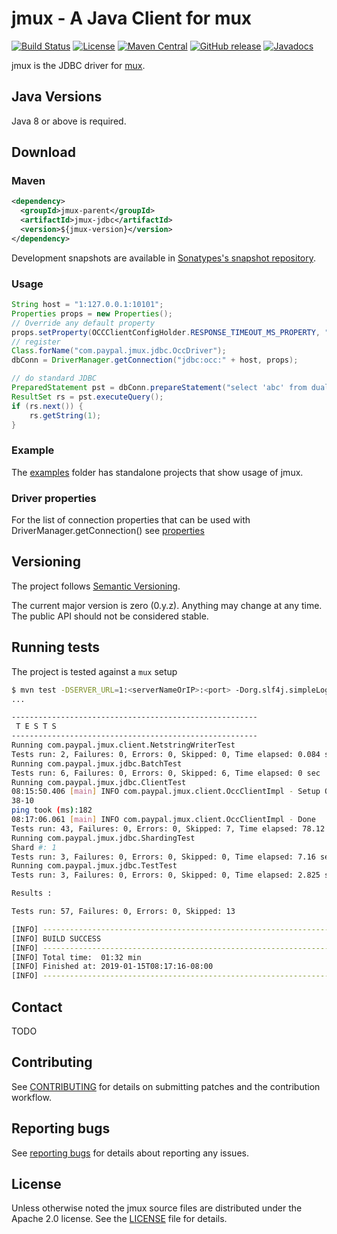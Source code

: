 # jmux - A Java Client for mux
[![Build Status](https://img.shields.io/travis/com/paypal/jmux.svg?style=flat-square)](https://travis-ci.com/paypal/jmux)
[![License](https://img.shields.io/badge/Licence-Apache%202.0-blue.svg?style=flat-square)](http://www.apache.org/licenses/LICENSE-2.0.html)
[![Maven Central](https://img.shields.io/maven-central/v/io.mux/jmux-core.svg?style=flat-square)](https://search.maven.org/#search%7Cga%7C1%7Cio.mux)
[![GitHub release](https://img.shields.io/github/release/paypal/jmux.svg?style=flat-square)](https://github.com/paypal/jmux/releases)
[![Javadocs](http://www.javadoc.io/badge/io/mux/jmux-core.svg)](http://www.javadoc.io/doc/io/mux/jmux-core)

jmux is the JDBC driver for [mux](https://github.com/paypal/mux).

## Java Versions

Java 8 or above is required.

## Download

### Maven
```xml
<dependency>
  <groupId>jmux-parent</groupId>
  <artifactId>jmux-jdbc</artifactId>
  <version>${jmux-version}</version>
</dependency>
```

Development snapshots are available in [Sonatypes's snapshot repository](https://oss.sonatype.org/content/repositories/snapshots/paypal/mux).

### Usage

```java
String host = "1:127.0.0.1:10101"; 
Properties props = new Properties();
// Override any default property
props.setProperty(OCCClientConfigHolder.RESPONSE_TIMEOUT_MS_PROPERTY, "3000");
// register
Class.forName("com.paypal.jmux.jdbc.OccDriver");
dbConn = DriverManager.getConnection("jdbc:occ:" + host, props);

// do standard JDBC
PreparedStatement pst = dbConn.prepareStatement("select 'abc' from dual");
ResultSet rs = pst.executeQuery();
if (rs.next()) {
	rs.getString(1);
}
```

### Example

The [examples](examples) folder has standalone projects that show usage of jmux.

### Driver properties

For the list of connection properties that can be used with DriverManager.getConnection() see [properties](doc/properties.md)

## Versioning

The project follows [Semantic Versioning](http://semver.org/).

The current major version is zero (0.y.z). Anything may change at any time. The public API should not be considered stable.

## Running tests

The project is tested against a `mux` setup

```sh
$ mvn test -DSERVER_URL=1:<serverNameOrIP>:<port> -Dorg.slf4j.simpleLogger.defaultLogLevel=info
...

-------------------------------------------------------
 T E S T S
-------------------------------------------------------
Running com.paypal.jmux.client.NetstringWriterTest
Tests run: 2, Failures: 0, Errors: 0, Skipped: 0, Time elapsed: 0.084 sec
Running com.paypal.jmux.jdbc.BatchTest
Tests run: 6, Failures: 0, Errors: 0, Skipped: 6, Time elapsed: 0 sec
Running com.paypal.jmux.jdbc.ClientTest
08:15:50.406 [main] INFO com.paypal.jmux.client.OccClientImpl - Setup OK
38-10
ping took (ms):182
08:17:06.061 [main] INFO com.paypal.jmux.client.OccClientImpl - Done
Tests run: 43, Failures: 0, Errors: 0, Skipped: 7, Time elapsed: 78.12 sec
Running com.paypal.jmux.jdbc.ShardingTest
Shard #: 1
Tests run: 3, Failures: 0, Errors: 0, Skipped: 0, Time elapsed: 7.16 sec
Running com.paypal.jmux.jdbc.TestTest
Tests run: 3, Failures: 0, Errors: 0, Skipped: 0, Time elapsed: 2.825 sec

Results :

Tests run: 57, Failures: 0, Errors: 0, Skipped: 13

[INFO] ------------------------------------------------------------------------
[INFO] BUILD SUCCESS
[INFO] ------------------------------------------------------------------------
[INFO] Total time:  01:32 min
[INFO] Finished at: 2019-01-15T08:17:16-08:00
[INFO] ------------------------------------------------------------------------
````

## Contact

TODO

## Contributing

See [CONTRIBUTING](CONTRIBUTING.md) for details on submitting patches and the contribution workflow.

## Reporting bugs

See [reporting bugs](doc/reporting_bugs.md) for details about reporting any issues.

## License

Unless otherwise noted the jmux source files are distributed under the Apache 2.0 license. See the [LICENSE](LICENSE.txt) file for details.
